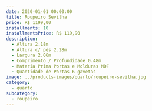```yaml
---
date: 2020-01-01 00:00:00
title: Roupeiro Sevilha
price: R$ 1199,00
installments: 10
installmentsPrice: R$ 119,90
description:
  - Altura 2.18m
  - Altura c/ pés 2.28m
  - Largura 2.06m
  - Comprimento / Profundidade 0.48m
  - Materia Prima Portas e Molduras MDF
  - Quantidade de Portas 6 gavetas
image: ../products-images/quarto/roupeiro-sevilha.jpg
category:
  - quarto
subcategory:
  - roupeiro
---
```

